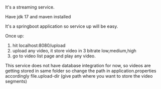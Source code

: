 It's a streaming service.

Have jdk 17 and maven installed

It's a springboot application so service up will be easy.

Once up:
1. hit localhost:8080/upload
2. upload any video, it store video in 3 bitrate low,medium,high
3. go to video list page and play any video.


This service does not have database integration for now, so videos are getting stored in same folder
so change the path in application.properties accordingly file.upload-dir (give path where you want to store the video segments)
